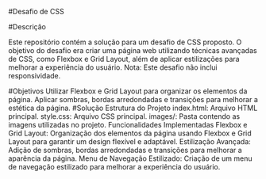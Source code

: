 #Desafio de CSS

#Descrição

Este repositório contém a solução para um desafio de CSS proposto. O objetivo do desafio era criar uma página web utilizando técnicas avançadas de CSS, como Flexbox e Grid Layout, além de aplicar estilizações para melhorar a experiência do usuário. Nota: Este desafio não inclui responsividade.

#Objetivos
Utilizar Flexbox e Grid Layout para organizar os elementos da página.
Aplicar sombras, bordas arredondadas e transições para melhorar a estética da página.
#Solução
  Estrutura do Projeto
    index.html: Arquivo HTML principal.
    style.css: Arquivo CSS principal.
    images/: Pasta contendo as imagens utilizadas no projeto.
  Funcionalidades Implementadas
    Flexbox e Grid Layout:
      Organização dos elementos da página usando Flexbox e Grid Layout para garantir um design flexível e adaptável.
    Estilização Avançada:
      Adição de sombras, bordas arredondadas e transições para melhorar a aparência da página.
    Menu de Navegação Estilizado:
      Criação de um menu de navegação estilizado para melhorar a experiência do usuário.
